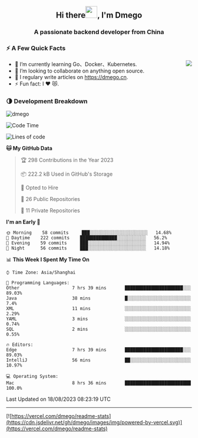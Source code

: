 <h2 align="center">Hi there<img src="https://cdn.jsdelivr.net/gh/dmego/images/img/Hi.gif" height="32" />, I'm Dmego </h2>
<h3 align="center">A passionate backend developer from China</h3>

### ⚡️ A Few Quick Facts

<img align="right" src="https://readme-stats-dmego.vercel.app/api?username=dmego&show_icons=true&icon_color=1573B3&hide_title=true&text_color=718096&bg_color=00000000&hide_border=true"/>

<ul>
    <li> 🌱 I’m currently learning Go、Docker、Kubernetes.</li>
    <li> 👯 I’m looking to collaborate on anything open source.</li>
    <li> 📝 I regulary write articles on <a href="https://dmego.cn">https://dmego.cn</a>.</li>
    <li> ⚡ Fun fact: I ❤️ 😻.</li>
</ul>

### 🌗 Development Breakdown

<img src="https://komarev.com/ghpvc/?username=dmego" alt="dmego" />

<!--START_SECTION:waka-->
![Code Time](http://img.shields.io/badge/Code%20Time-2%2C173%20hrs%203%20mins-blue)

![Lines of code](https://img.shields.io/badge/From%20Hello%20World%20I%27ve%20Written-225%20Thousand%20lines%20of%20code-blue)

**🐱 My GitHub Data** 

> 🏆 298 Contributions in the Year 2023
 > 
> 📦 222.2 kB Used in GitHub's Storage 
 > 
> 💼 Opted to Hire
 > 
> 📜 26 Public Repositories 
 > 
> 🔑 11 Private Repositories  
 > 
**I'm an Early 🐤** 

```text
🌞 Morning    58 commits     ███░░░░░░░░░░░░░░░░░░░░░░   14.68% 
🌆 Daytime    222 commits    ██████████████░░░░░░░░░░░   56.2% 
🌃 Evening    59 commits     ███░░░░░░░░░░░░░░░░░░░░░░   14.94% 
🌙 Night      56 commits     ███░░░░░░░░░░░░░░░░░░░░░░   14.18%

```


📊 **This Week I Spent My Time On** 

```text
⌚︎ Time Zone: Asia/Shanghai

💬 Programming Languages: 
Other                    7 hrs 39 mins       ██████████████████████░░░   89.03% 
Java                     38 mins             █░░░░░░░░░░░░░░░░░░░░░░░░   7.4% 
XML                      11 mins             ░░░░░░░░░░░░░░░░░░░░░░░░░   2.29% 
YAML                     3 mins              ░░░░░░░░░░░░░░░░░░░░░░░░░   0.74% 
SQL                      2 mins              ░░░░░░░░░░░░░░░░░░░░░░░░░   0.55%

🔥 Editors: 
Edge                     7 hrs 39 mins       ██████████████████████░░░   89.03% 
IntelliJ                 56 mins             ██░░░░░░░░░░░░░░░░░░░░░░░   10.97%

💻 Operating System: 
Mac                      8 hrs 36 mins       █████████████████████████   100.0%

```


 Last Updated on 18/08/2023 08:23:19 UTC
<!--END_SECTION:waka-->

---

[![https://vercel.com/dmego/readme-stats](https://cdn.jsdelivr.net/gh/dmego/images/img/powered-by-vercel.svg)](https://vercel.com/dmego/readme-stats)

